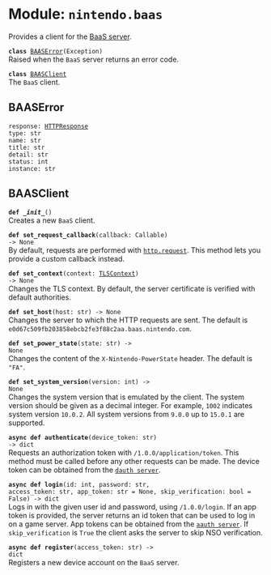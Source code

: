
# Module: <code>nintendo.baas</code>
Provides a client for the [BaaS server](https://github.com/kinnay/nintendo/wiki/BAAS-Server).

<code>**class** [BAASError](#baaserror)(Exception)</code><br>
<span class="docs">Raised when the `BaaS` server returns an error code.</span>

<code>**class** [BAASClient](#baasclient)</code><br>
<span class="docs">The `BaaS` client.</span>

## BAASError
<code>response: [HTTPResponse](https://anynet.readthedocs.io/en/latest/reference/http/#httpresponse)</code><br>
`type: str`<br>
`name: str`<br>
`title: str`<br>
`detail: str`<br>
`status: int`<br>
`instance: str`

## BAASClient
<code>**def _\_init__**()</code><br>
<span class="docs">Creates a new `BaaS` client.</span>

<code>**def set_request_callback**(callback: Callable) -> None</code><br>
<span class="docs">By default, requests are performed with [`http.request`](https://anynet.readthedocs.io/en/latest/reference/http). This method lets you provide a custom callback instead.</span>

<code>**def set_context**(context: [TLSContext](https://anynet.readthedocs.io/en/latest/reference/tls/#tlscontext)) -> None</code><br>
<span class="docs">Changes the TLS context. By default, the server certificate is verified with default authorities.</span>

<code>**def set_host**(host: str) -> None</code><br>
<span class="docs">Changes the server to which the HTTP requests are sent. The default is `e0d67c509fb203858ebcb2fe3f88c2aa.baas.nintendo.com`.

<code>**def set_power_state**(state: str) -> None</code><br>
<span class="docs">Changes the content of the `X-Nintendo-PowerState` header. The default is `"FA"`.

<code>**def set_system_version**(version: int) -> None</code></br>
<span class="docs">Changes the system version that is emulated by the client. The system version should be given as a decimal integer. For example, `1002` indicates system version `10.0.2`. All system versions from `9.0.0` up to `15.0.1` are supported.</span>

<code>**async def authenticate**(device_token: str) -> dict</code><br>
<span class="docs">Requests an authorization token with `/1.0.0/application/token`. This method must be called before any other requests can be made. The device token can be obtained from the [`dauth server`](dauth.md).</span>

<code>**async def login**(id: int, password: str, access_token: str, app_token: str = None, skip_verification: bool = False) -> dict</code><br>
<span class="docs">Logs in with the given user id and password, using `/1.0.0/login`. If an app token is provided, the server returns an id token that can be used to log in on a game server. App tokens can be obtained from the [`aauth server`](aauth.md). If `skip_verification` is `True` the client asks the server to skip NSO verification.</span>

<code>**async def register**(access_token: str) -> dict</code><br>
<span class="docs">Registers a new device account on the `BaaS` server.</span>
